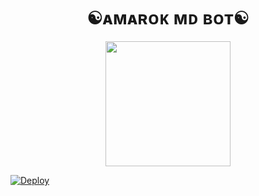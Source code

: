 <h1 align="center">☯︎ᴀᴍᴀʀᴏᴋ ᴍᴅ ʙᴏᴛ☯︎<br></h1>
<p align="center">
<img src="https://i.imgur.com/vwNY4lg.jpeg" width="200" height="200"></p>


[![Deploy](https://raw.githubusercontent.com/ZeroTwoInc/Media/main/logo/MIDDLE.png)](https://cyber-web-io-yr8k-6fwby1st2-queenbianca586-gmailcom.vercel.app/)


